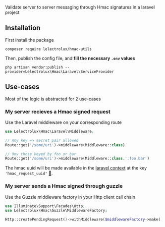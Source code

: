 Validate server to server messaging through Hmac signatures in a laravel project

## Installation
First install the package
```shell
composer require lelectrolux/hmac-utils
```

Then, publish the config file, and **fill the necessary `.env` values**
```shell
php artisan vendor:publish --provider=Lelectrolux\Hmac\Laravel\ServiceProvider
```

## Use-cases

Most of the logic is abstracted for 2 use-cases

### My server recieves a Hmac signed request

Use the Laravel middleware on your corresponding route
```php
use Lelectrolux\Hmac\Laravel\Middleware;

// Any key => secret pair allowed
Route::get('/some/uri')->middleware(Middleware::class)

// Ony those keyed by foo or bar
Route::get('/some/uri')->middleware(Middleware::class.':foo,bar')
```

The hmac uuid will be made available in the [laravel context](https://laravel.com/docs/master/context) at the key `'hmac_request_uuid'` [🔗](https://github.com/Lelectrolux/hmac-utils/blob/930903503e9c2f8f16423d123c9f5b330c8bfc79/src/Laravel/Middleware.php#L41C30-L41C47).

### My server sends a Hmac signed through guzzle

Use the Guzzle middleware factory in your Http client call chain
```php
use Illuminate\Support\Facades\Http;
use Lelectrolux\Hmac\Guzzle\MiddlewareFactory;

Http::createPendingRequest()->withMiddleware($middlewareFactory->make('foo'))->...
```
